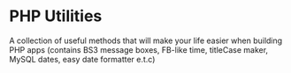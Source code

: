 # PHP Utilities
A collection of useful methods that will make your life easier when building PHP apps (contains BS3 message boxes, FB-like time, titleCase maker, MySQL dates, easy date formatter e.t.c)

